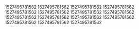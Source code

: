 1527495781562
1527495781562
1527495781562
1527495781562
1527495781562
1527495781562
1527495781562
1527495781562
1527495781562
1527495781562
1527495781562
1527495781562
1527495781562
1527495781562
1527495781562